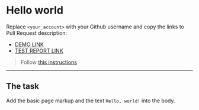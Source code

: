 # Hello world
Replace `<your_account>` with your Github username and copy the links to Pull Request description:
- [DEMO LINK](https://oleksiipustovit.github.io/layout_hello-world/)
- [TEST REPORT LINK](https://oleksiipustovit.github.io/layout_hello-world/report/html_report/)

> Follow [this instructions](https://mate-academy.github.io/layout_task-guideline/#how-to-solve-the-layout-tasks-on-github)
___

## The task 
Add the basic page markup and the text `Hello, world!` into the body.
